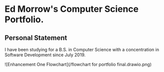 # Ed Morrow's Computer Science Portfolio.

## Personal Statement
I have been studying for a B.S. in Computer Science with a concentration in Software Development since July 2019.

![Enhancement One Flowchart](/flowchart for portfolio final.drawio.png)
